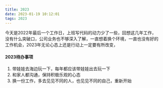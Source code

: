 ```yaml
---
title: 2023
date: 2023-01-19 10:12:01
tags: 2023
---
```


今天是2022年最后一个工作日，上班写代码的动力少了一些，回想这几年工作，没有什么突破口，公司业务也不够深入了解，一直想着换个环境，一直也没有好的工作机会，2023年无论心态上还是行动上一定要有所改变，
#### 2023待办事项
1. 带娃娃去海边玩一下，每年都应该带娃娃出去玩一下
2. 和家人都沟通，保持积极乐观的心态
3. 换一份工作，多去见见不同的人，也见见不同的自己，重新开始